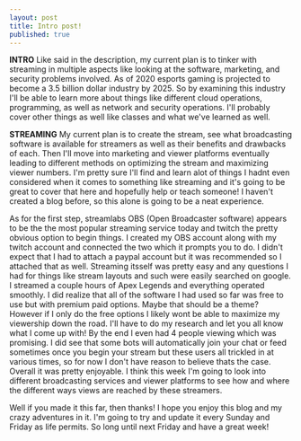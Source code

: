 ```yaml
---
layout: post
title: Intro post!
published: true
---
```


**INTRO**
  Like said in the description, my current plan is to tinker with streaming in multiple aspects like looking at the software, marketing, and security problems involved. As of 2020 esports gaming is projected to become a 3.5 billion dollar industry by 2025. So by examining this industry I'll be able to learn more about things like different cloud operations, programming, as well as network and security operations. I'll probably cover other things as well like classes and what we've learned as well.

**STREAMING**
  My current plan is to create the stream, see what broadcasting software is available for streamers as well as their benefits and drawbacks of each. Then I'll move into marketing and viewer platforms eventually leading to different methods on optimizing the stream and maximizing viewer numbers. I'm pretty sure I'll find and learn alot of things I hadnt even considered when it comes to something like streaming and it's going to be great to cover that here and hopefully help or teach someone! I haven't created a blog before, so this alone is going to be a neat experience.

  As for the first step, streamlabs OBS (Open Broadcaster software) appears to be the the most popular streaming service today and twitch the pretty obvious option to begin things. I created my OBS account along with my twitch account and connected the two which it prompts you to do. I didn't expect that I had to attach a paypal account but it was recommended so I attached that as well. Streaming itsself was pretty easy and any questions I had for things like stream layouts and such were easily searched on google. I streamed a couple hours of Apex Legends and everything operated smoothly. I did realize that all of the software I had used so far was free to use but with premium paid options. Maybe that should be a theme? However if I only do the free options I likely wont be able to maximize my viewership down the road. I'll have to do my research and let you all know what I come up with! By the end I even had 4 people viewing which was promising. I did see that some bots will automatically join your chat or feed sometimes once you begin your stream but these users all trickled in at various times, so for now I don't have reason to believe thats the case. Overall it was pretty enjoyable. I think this week I'm going to look into different broadcasting services and viewer platforms to see how and where the different ways views are reached by these streamers. 
  
  Well if you made it this far, then thanks! I hope you enjoy this blog and my crazy adventures in it. I'm going to try and update it every Sunday and Friday as life permits. So long until next Friday and have a great week!
